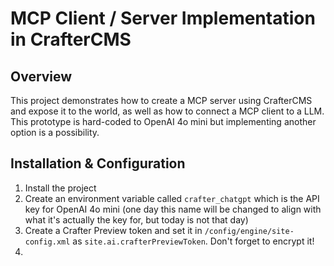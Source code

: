 # MCP Client / Server Implementation in CrafterCMS

## Overview
This project demonstrates how to create a MCP server using CrafterCMS and expose it to the world, as well as how to connect a MCP client to a LLM. This prototype is hard-coded to OpenAI 4o mini but implementing another option is a possibility.

## Installation & Configuration

1. Install the project
2. Create an environment variable called `crafter_chatgpt` which is the API key for OpenAI 4o mini (one day this name will be changed to align with what it's actually the key for, but today is not that day)
3. Create a Crafter Preview token and set it in `/config/engine/site-config.xml` as `site.ai.crafterPreviewToken`. Don't forget to encrypt it!
4. 
